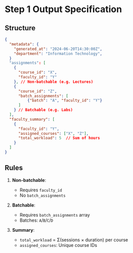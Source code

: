# Step 1 Output Specification

## Structure
```json
{
  "metadata": {
    "generated_at": "2024-06-20T14:30:00Z",
    "department": "Information Technology",
  }
  "assignments": [
    { 
      "course_id": "X", 
      "faculty_id": "Y"
    }, // Non-batchable (e.g. Lectures)
    {
      "course_id": "Z", 
      "batch_assignments": [       
          {"batch": "A", "faculty_id": "Y"}
      ]
    } // Batchable (e.g. Labs)
  ],
  "faculty_summary": [
    {
      "faculty_id": "Y",
      "assigned_courses": ["X", "Z"],
      "total_workload": 5  // Sum of hours
    }
  ]
}
```

## Rules
1. **Non-batchable**:  
   - Requires `faculty_id`  
   - No `batch_assignments`  

2. **Batchable**:  
   - Requires `batch_assignments` array  
   - Batches: `A`/`B`/`C`/`D`  

3. **Summary**:  
   - `total_workload` = Σ(sessions × duration) per course  
   - `assigned_courses`: Unique course IDs  